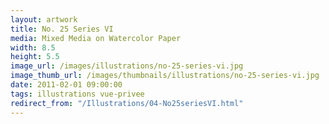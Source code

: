 ```yaml
---
layout: artwork
title: No. 25 Series VI
media: Mixed Media on Watercolor Paper
width: 8.5
height: 5.5
image_url: /images/illustrations/no-25-series-vi.jpg
image_thumb_url: /images/thumbnails/illustrations/no-25-series-vi.jpg
date: 2011-02-01 09:00:00
tags: illustrations vue-privee
redirect_from: "/Illustrations/04-No25seriesVI.html"
---
```

